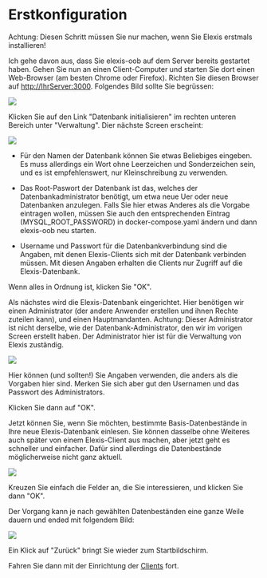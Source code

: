# Erstkonfiguration

Achtung: Diesen Schritt müssen Sie nur machen, wenn Sie Elexis erstmals installieren!

Ich gehe davon aus, dass Sie elexis-oob auf dem Server bereits gestartet haben. Gehen Sie nun an einen Client-Computer und starten Sie dort einen Web-Browser (am besten Chrome oder Firefox). Richten Sie diesen Browser auf <http://IhrServer:3000>. Folgendes Bild sollte Sie begrüssen:

![](/images/oobdoc_01.png)

Klicken Sie auf den Link "Datenbank initialisieren" im rechten unteren Bereich unter "Verwaltung". Dier nächste Screen erscheint:

![](/images/oobdoc_02.png)

* Für den Namen der Datenbank können Sie etwas Beliebiges eingeben. Es muss allerdings ein Wort ohne Leerzeichen und Sonderzeichen sein, und es ist empfehlenswert, nur Kleinschreibung zu verwenden.

* Das Root-Paswort der Datenbank ist das, welches der Datenbankadministrator benötigt, um etwa neue Uer oder neue Datenbanken anzulegen. Falls Sie hier etwas Anderes als die Vorgabe eintragen wollen, müssen Sie auch den entsprechenden Eintrag (MYSQL_ROOT_PASSWORD) in docker-compose.yaml ändern und dann elexis-oob neu starten.

* Username und Passwort für die Datenbankverbindung sind die Angaben, mit denen Elexis-Clients sich mit der Datenbank verbinden müssen. Mit diesen Angaben erhalten die Clients nur Zugriff auf die Elexis-Datenbank.

Wenn alles in Ordnung ist, klicken Sie "OK".

Als nächstes wird die Elexis-Datenbank eingerichtet. Hier benötigen wir einen Administrator (der andere Anwender erstellen und ihnen Rechte zuteilen kann), und einen Hauptmandanten. Achtung: Dieser Administrator ist nicht derselbe, wie der Datenbank-Administrator, den wir im vorigen Screen erstellt haben. Der Administrator hier ist für die Verwaltung von Elexis zuständig.

![](/images/oobdoc_03.png)

Hier können (und sollten!) Sie Angaben verwenden, die anders als die Vorgaben hier sind. Merken Sie sich aber gut den Usernamen und das Passwort des Administrators.

Klicken Sie dann auf "OK".

Jetzt können Sie, wenn Sie möchten, bestimmte Basis-Datenbestände in Ihre neue Elexis-Datenbank einlesen. Sie können dasselbe ohne Weiteres auch später von einem Elexis-Client aus machen, aber jetzt geht es schneller und einfacher. Dafür sind allerdings die Datenbestände möglicherweise nicht ganz aktuell.

![](/images/oobdoc_04.png)

Kreuzen Sie einfach die Felder an, die Sie interessieren, und klicken Sie dann "OK".

Der Vorgang kann je nach gewählten Datenbeständen eine ganze Weile dauern und ended mit folgendem Bild:

![](/images/oobdoc_05.jpg)

Ein Klick auf "Zurück" bringt Sie wieder zum Startbildschirm.

Fahren Sie dann mit der Einrichtung der [Clients](clients.md) fort.
